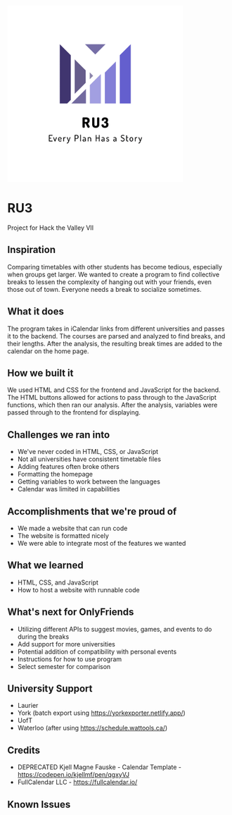 <img src="images/logo_transparent.png" alt="logo" width="400"/>

# RU3
Project for Hack the Valley VII

## Inspiration
Comparing timetables with other students has become tedious, especially when groups get larger. We wanted to create a program to find collective breaks to lessen the complexity of hanging out with your friends, even those out of town. Everyone needs a break to socialize sometimes.

## What it does
The program takes in iCalendar links from different universities and passes it to the backend. The courses are parsed and analyzed to find breaks, and their lengths. After the analysis, the resulting break times are added to the calendar on the home page.

## How we built it
We used HTML and CSS for the frontend and JavaScript for the backend. The HTML buttons allowed for actions to pass through to the JavaScript functions, which then ran our analysis. After the analysis, variables were passed through to the frontend for displaying.

## Challenges we ran into
- We've never coded in HTML, CSS, or JavaScript
- Not all universities have consistent timetable files
- Adding features often broke others
- Formatting the homepage
- Getting variables to work between the languages
- Calendar was limited in capabilities

## Accomplishments that we're proud of
- We made a website that can run code
- The website is formatted nicely
- We were able to integrate most of the features we wanted

## What we learned
- HTML, CSS, and JavaScript
- How to host a website with runnable code

## What's next for OnlyFriends
- Utilizing different APIs to suggest movies, games, and events to do during the breaks
- Add support for more universities
- Potential addition of compatibility with personal events
- Instructions for how to use program
- Select semester for comparison

## University Support
- Laurier
- York (batch export using https://yorkexporter.netlify.app/)
- UofT
- Waterloo (after using https://schedule.wattools.ca/)

## Credits
- DEPRECATED Kjell Magne Fauske - Calendar Template - https://codepen.io/kjellmf/pen/qgxyVJ
- FullCalendar LLC - https://fullcalendar.io/

## Known Issues